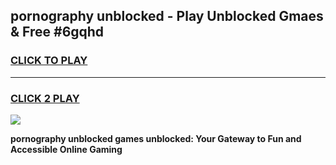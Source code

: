 
## pornography unblocked - Play Unblocked Gmaes & Free #6gqhd
<h3>
<a href="https://news.freeplayer.one?title=pornography_unblocked&ref=24F">CLICK TO PLAY</a></h3>
<hr>

<h3>
<a href="https://news.freeplayer.one?title=pornography_unblocked&ref=24F">CLICK 2 PLAY</a>
  
</h3>

<a href="https://news.freeplayer.one?title=pornography_unblocked&ref=24F/"><img src="https://clearcache.store/games.png"></a>


**pornography unblocked games unblocked: Your Gateway to Fun and Accessible Online Gaming**

